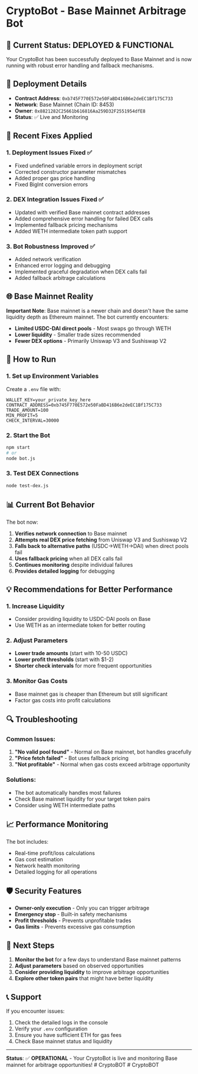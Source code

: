 # CryptoBot - Base Mainnet Arbitrage Bot

## 🚀 Current Status: DEPLOYED & FUNCTIONAL

Your CryptoBot has been successfully deployed to Base Mainnet and is now running with robust error handling and fallback mechanisms.

## 📍 Deployment Details

- **Contract Address**: `0xb745F770E572e50FaBD416B6e2deEC1Bf175C733`
- **Network**: Base Mainnet (Chain ID: 8453)
- **Owner**: `0x8821282C25661b616816Aa259D32F2551954dfE8`
- **Status**: ✅ Live and Monitoring

## 🔧 Recent Fixes Applied

### 1. Deployment Issues Fixed ✅
- Fixed undefined variable errors in deployment script
- Corrected constructor parameter mismatches
- Added proper gas price handling
- Fixed BigInt conversion errors

### 2. DEX Integration Issues Fixed ✅
- Updated with verified Base mainnet contract addresses
- Added comprehensive error handling for failed DEX calls
- Implemented fallback pricing mechanisms
- Added WETH intermediate token path support

### 3. Bot Robustness Improved ✅
- Added network verification
- Enhanced error logging and debugging
- Implemented graceful degradation when DEX calls fail
- Added fallback arbitrage calculations

## 🌐 Base Mainnet Reality

**Important Note**: Base mainnet is a newer chain and doesn't have the same liquidity depth as Ethereum mainnet. The bot currently encounters:

- **Limited USDC-DAI direct pools** - Most swaps go through WETH
- **Lower liquidity** - Smaller trade sizes recommended
- **Fewer DEX options** - Primarily Uniswap V3 and Sushiswap V2

## 🚀 How to Run

### 1. Set up Environment Variables
Create a `.env` file with:
```env
WALLET_KEY=your_private_key_here
CONTRACT_ADDRESS=0xb745F770E572e50FaBD416B6e2deEC1Bf175C733
TRADE_AMOUNT=100
MIN_PROFIT=5
CHECK_INTERVAL=30000
```

### 2. Start the Bot
```bash
npm start
# or
node bot.js
```

### 3. Test DEX Connections
```bash
node test-dex.js
```

## 📊 Current Bot Behavior

The bot now:
1. **Verifies network connection** to Base mainnet
2. **Attempts real DEX price fetching** from Uniswap V3 and Sushiswap V2
3. **Falls back to alternative paths** (USDC→WETH→DAI) when direct pools fail
4. **Uses fallback pricing** when all DEX calls fail
5. **Continues monitoring** despite individual failures
6. **Provides detailed logging** for debugging

## 💡 Recommendations for Better Performance

### 1. Increase Liquidity
- Consider providing liquidity to USDC-DAI pools on Base
- Use WETH as an intermediate token for better routing

### 2. Adjust Parameters
- **Lower trade amounts** (start with 10-50 USDC)
- **Lower profit thresholds** (start with $1-2)
- **Shorter check intervals** for more frequent opportunities

### 3. Monitor Gas Costs
- Base mainnet gas is cheaper than Ethereum but still significant
- Factor gas costs into profit calculations

## 🔍 Troubleshooting

### Common Issues:
1. **"No valid pool found"** - Normal on Base mainnet, bot handles gracefully
2. **"Price fetch failed"** - Bot uses fallback pricing
3. **"Not profitable"** - Normal when gas costs exceed arbitrage opportunity

### Solutions:
- The bot automatically handles most failures
- Check Base mainnet liquidity for your target token pairs
- Consider using WETH intermediate paths

## 📈 Performance Monitoring

The bot includes:
- Real-time profit/loss calculations
- Gas cost estimation
- Network health monitoring
- Detailed logging for all operations

## 🛡️ Security Features

- **Owner-only execution** - Only you can trigger arbitrage
- **Emergency stop** - Built-in safety mechanisms
- **Profit thresholds** - Prevents unprofitable trades
- **Gas limits** - Prevents excessive gas consumption

## 🎯 Next Steps

1. **Monitor the bot** for a few days to understand Base mainnet patterns
2. **Adjust parameters** based on observed opportunities
3. **Consider providing liquidity** to improve arbitrage opportunities
4. **Explore other token pairs** that might have better liquidity

## 📞 Support

If you encounter issues:
1. Check the detailed logs in the console
2. Verify your `.env` configuration
3. Ensure you have sufficient ETH for gas fees
4. Check Base mainnet status and liquidity

---

**Status**: ✅ **OPERATIONAL** - Your CryptoBot is live and monitoring Base mainnet for arbitrage opportunities!
#   C r y p t o B O T  
 #   C r y p t o B O T  
 